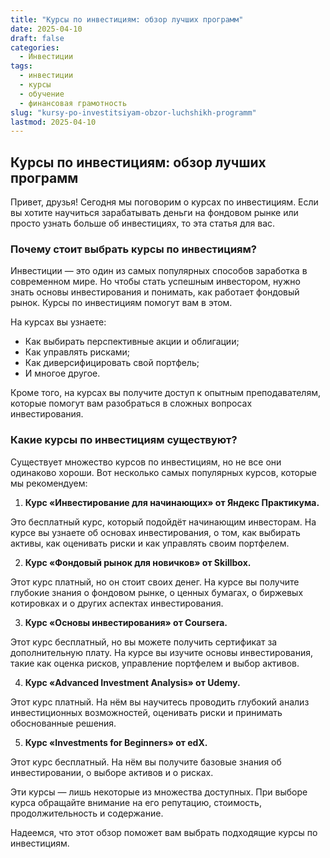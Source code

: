 ```yaml
---
title: "Курсы по инвестициям: обзор лучших программ"
date: 2025-04-10
draft: false
categories:
  - Инвестиции
tags:
  - инвестиции
  - курсы
  - обучение
  - финансовая грамотность
slug: "kursy-po-investitsiyam-obzor-luchshikh-programm"
lastmod: 2025-04-10
---
```


## Курсы по инвестициям: обзор лучших программ

Привет, друзья! Сегодня мы поговорим о курсах по инвестициям. Если вы хотите научиться зарабатывать деньги на фондовом рынке или просто узнать больше об инвестициях, то эта статья для вас.

### Почему стоит выбрать курсы по инвестициям?

Инвестиции — это один из самых популярных способов заработка в современном мире. Но чтобы стать успешным инвестором, нужно знать основы инвестирования и понимать, как работает фондовый рынок. Курсы по инвестициям помогут вам в этом.

На курсах вы узнаете:

* Как выбирать перспективные акции и облигации;
* Как управлять рисками;
* Как диверсифицировать свой портфель;
* И многое другое.

Кроме того, на курсах вы получите доступ к опытным преподавателям, которые помогут вам разобраться в сложных вопросах инвестирования.

### Какие курсы по инвестициям существуют?

Существует множество курсов по инвестициям, но не все они одинаково хороши. Вот несколько самых популярных курсов, которые мы рекомендуем:

1. **Курс «Инвестирование для начинающих» от Яндекс Практикума.**

Это бесплатный курс, который подойдёт начинающим инвесторам. На курсе вы узнаете об основах инвестирования, о том, как выбирать активы, как оценивать риски и как управлять своим портфелем.

2. **Курс «Фондовый рынок для новичков» от Skillbox.**

Этот курс платный, но он стоит своих денег. На курсе вы получите глубокие знания о фондовом рынке, о ценных бумагах, о биржевых котировках и о других аспектах инвестирования.

3. **Курс «Основы инвестирования» от Coursera.**

Этот курс бесплатный, но вы можете получить сертификат за дополнительную плату. На курсе вы изучите основы инвестирования, такие как оценка рисков, управление портфелем и выбор активов.

4. **Курс «Advanced Investment Analysis» от Udemy.**

Этот курс платный. На нём вы научитесь проводить глубокий анализ инвестиционных возможностей, оценивать риски и принимать обоснованные решения.

5. **Курс «Investments for Beginners» от edX.**

Этот курс бесплатный. На нём вы получите базовые знания об инвестировании, о выборе активов и о рисках.

Эти курсы — лишь некоторые из множества доступных. При выборе курса обращайте внимание на его репутацию, стоимость, продолжительность и содержание.

Надеемся, что этот обзор поможет вам выбрать подходящие курсы по инвестициям.

